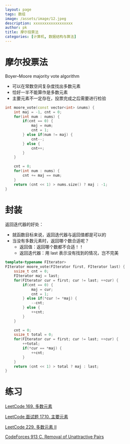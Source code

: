 ```yaml
---
layout: page
tags: 数组
image: /assets/image/12.jpeg
description: xxxxxxxxxxxxxxxxxx
author: pk
title: 摩尔投票法
categories: [计算机, 数据结构与算法]
---
```


# 摩尔投票法

Boyer–Moore majority vote algorithm

- 可以在常数空间复杂度找出多数元素
- 恰好一半不能算作是多数元素
- 主要元素不一定存在，投票完成之后需要进行检验



```cpp
int moore_vote(const vector<int> &nums) {
    int maj = -1, cnt = 0;
    for(int num : nums) {
        if(cnt == 0) {
            maj = num;
            cnt = 1;
        } else if(num != maj) {
            cnt--;
        } else {
            cnt++;
        }
    }
    
    cnt = 0;
    for(int num : nums) {
        cnt += maj == num;
    }
    return (cnt << 1) > nums.size() ? maj : -1;
}
```



# 封装



返回迭代器的好处：

- 就函数目标来说，返回迭代器与返回值都是可以的
- 当没有多数元素时，返回哪个数合适呢？
    - 返回值：返回哪个数都不合适！！
    - 返回迭代器：用 last 表示没有找到的情况，岂不完美

```cpp
template<typename FIterator>
FIterator moore_vote(FIterator first, FIterator last) {
    ssize_t cnt = 0;
    FIterator maj = last;
    for(FIterator cur = first; cur != last; ++cur) {
        if(cnt == 0) {
            maj = cur;
            cnt = 1;
        } else if(*cur != *maj) {
            --cnt;
        } else {
            ++cnt;
        }
    }
    
    cnt = 0;
    ssize_t total = 0;
    for(FIterator cur = first; cur != last; ++cur) {
        ++total;
        if(*cur == *maj) {
            ++cnt;
        }
    }
    return (cnt << 1) > total ? maj : last;
}
```



# 练习

[LeetCode 169. 多数元素](https://leetcode.cn/problems/majority-element/)

[LeetCode 面试题 17.10. 主要元素](https://leetcode.cn/problems/find-majority-element-lcci/)

[LeetCode 229. 多数元素 II](https://leetcode.cn/problems/majority-element-ii/)

[CodeForces 913 C. Removal of Unattractive Pairs](https://codeforces.com/contest/1907/problem/C)